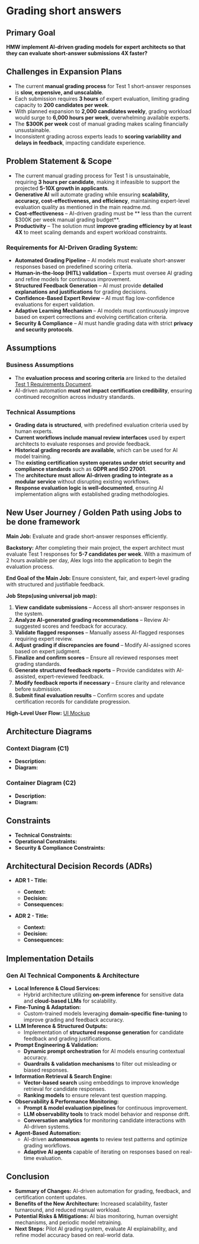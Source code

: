 # Grading short answers

## Primary Goal

**HMW implement AI-driven grading models for expert architects so that they can evaluate short-answer submissions 4X faster?**

## Challenges in Expansion Plans

- The current **manual grading process** for Test 1 short-answer responses is **slow, expensive, and unscalable**.
- Each submission requires **3 hours** of expert evaluation, limiting grading capacity to **200 candidates per week**.
- With planned expansion to **2,000 candidates weekly**, grading workload would surge to **6,000 hours per week**, overwhelming available experts.
- The **$300K per week** cost of manual grading makes scaling financially unsustainable.
- Inconsistent grading across experts leads to **scoring variability and delays in feedback**, impacting candidate experience.

## Problem Statement & Scope

- The current manual grading process for Test 1 is unsustainable, requiring **3 hours per candidate**, making it infeasible to support the projected **5-10X growth in applicants**.
- **Generative AI** will automate grading while ensuring **scalability, accuracy, cost-effectiveness, and efficiency**, maintaining expert-level evaluation quality as mentioned in the main readme.md.
- **Cost-effectiveness** – AI-driven grading must be ** less than the current $300K per week manual grading budget**.
- **Productivity** – The solution must **improve grading efficiency by at least 4X** to meet scaling demands and expert workload constraints.

### Requirements for AI-Driven Grading System:

- **Automated Grading Pipeline** – AI models must evaluate short-answer responses based on predefined scoring criteria.
- **Human-in-the-loop (HITL) validation** – Experts must oversee AI grading and refine models for continuous improvement.
- **Structured Feedback Generation** – AI must provide **detailed explanations and justifications** for grading decisions.
- **Confidence-Based Expert Review** – AI must flag low-confidence evaluations for expert validation.
- **Adaptive Learning Mechanism** – AI models must continuously improve based on expert corrections and evolving certification criteria.
- **Security & Compliance** – AI must handle grading data with strict **privacy and security protocols**.

## Assumptions

### Business Assumptions

- The **evaluation process and scoring criteria** are linked to the detailed [Test 1 Requirements Document](/business-requirements/test1-grading-process.md).
- AI-driven automation **must not impact certification credibility**, ensuring continued recognition across industry standards.

### Technical Assumptions

- **Grading data is structured**, with predefined evaluation criteria used by human experts.
- **Current workflows include manual review interfaces** used by expert architects to evaluate responses and provide feedback.
- **Historical grading records are available**, which can be used for AI model training.
- The **existing certification system operates under strict security and compliance standards** such as **GDPR and ISO 27001**.
- The **architecture must allow AI-driven grading to integrate as a modular service** without disrupting existing workflows.
- **Response evaluation logic is well-documented**, ensuring AI implementation aligns with established grading methodologies.

## New User Journey / Golden Path using Jobs to be done framework

**Main Job:** Evaluate and grade short-answer responses efficiently.
  
**Backstory:** After completing their main project, the expert architect must evaluate Test 1 responses for **5-7 candidates per week**. With a maximum of 2 hours available per day, Alex logs into the application to begin the evaluation process.
  
**End Goal of the Main Job:** Ensure consistent, fair, and expert-level grading with structured and justifiable feedback.
  
**Job Steps(using universal job map):**
1. **View candidate submissions** – Access all short-answer responses in the system.
2. **Analyze AI-generated grading recommendations** – Review AI-suggested scores and feedback for accuracy.
3. **Validate flagged responses** – Manually assess AI-flagged responses requiring expert review.
4. **Adjust grading if discrepancies are found** – Modify AI-assigned scores based on expert judgment.
5. **Finalize and confirm scores** – Ensure all reviewed responses meet grading standards.
6. **Generate structured feedback reports** – Provide candidates with AI-assisted, expert-reviewed feedback.
7. **Modify feedback reports if necessary** – Ensure clarity and relevance before submission.
8. **Submit final evaluation results** – Confirm scores and update certification records for candidate progression.

**High-Level User Flow:** [UI Mockup](https://claude.site/artifacts/171451d1-e86e-4fbb-8ff2-ff98f4ae87d5?fullscreen=true)
  
## Architecture Diagrams
### Context Diagram (C1)
- **Description:**
- **Diagram:**

### Container Diagram (C2)
- **Description:**
- **Diagram:**

## Constraints
- **Technical Constraints:**
- **Operational Constraints:**
- **Security & Compliance Constraints:**

## Architectural Decision Records (ADRs)
- **ADR 1 - Title:**
  - **Context:**
  - **Decision:**
  - **Consequences:**

- **ADR 2 - Title:**
  - **Context:**
  - **Decision:**
  - **Consequences:**

## Implementation Details

### **Gen AI Technical Components & Architecture**
- **Local Inference & Cloud Services:**
  - Hybrid architecture utilizing **on-prem inference** for sensitive data and **cloud-based LLMs** for scalability.
- **Fine-Tuning & Adaptation:**
  - Custom-trained models leveraging **domain-specific fine-tuning** to improve grading and feedback accuracy.
- **LLM Inference & Structured Outputs:**
  - Implementation of **structured response generation** for candidate feedback and grading justifications.
- **Prompt Engineering & Validation:**
  - **Dynamic prompt orchestration** for AI models ensuring contextual accuracy.
  - **Guardrails & validation mechanisms** to filter out misleading or biased responses.
- **Information Retrieval & Search Engine:**
  - **Vector-based search** using embeddings to improve knowledge retrieval for candidate responses.
  - **Ranking models** to ensure relevant test question mapping.
- **Observability & Performance Monitoring:**
  - **Prompt & model evaluation pipelines** for continuous improvement.
  - **LLM observability tools** to track model behavior and response drift.
  - **Conversation analytics** for monitoring candidate interactions with AI-driven systems.
- **Agent-Based Automation:**
  - AI-driven **autonomous agents** to review test patterns and optimize grading workflows.
  - **Adaptive AI agents** capable of iterating on responses based on real-time evaluation.

## Conclusion
- **Summary of Changes:** AI-driven automation for grading, feedback, and certification content updates.
- **Benefits of the New Architecture:** Increased scalability, faster turnaround, and reduced manual workload.
- **Potential Risks & Mitigations:** AI bias monitoring, human oversight mechanisms, and periodic model retraining.
- **Next Steps:** Pilot AI grading system, evaluate AI explainability, and refine model accuracy based on real-world data.
